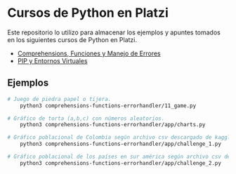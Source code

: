 # Cursos de Python en Platzi
Este repositorio lo utilizo para almacenar los ejemplos y apuntes tomados en los siguientes cursos de Python en Platzi.
- [Comprehensions, Funciones y Manejo de Errores](https://platzi.com/cursos/python-funciones/)
- [PIP y Entornos Virtuales](https://platzi.com/cursos/python-pip/)

## Ejemplos
```sh
# Juego de piedra papel o tijera.
	python3 comprehensions-functions-errorhandler/11_game.py

# Gráfico de torta (a,b,c) con números aleatorios.
	python3 comprehensions-functions-errorhandler/app/charts.py

# Gráfico poblacional de Colombia según archivo csv descargado de kaggle.com
	python3 comprehensions-functions-errorhandler/app/challenge_1.py

# Gráfico poblacional de los países en sur américa según archivo csv descargado de kaggle.com
	python3 comprehensions-functions-errorhandler/app/challenge_2.py
```
